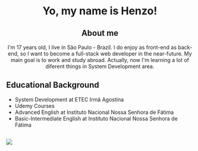 
<div align="center">
  <h1>Yo, my name is Henzo!</h1> 
  <h2>About me</h2>
<p>I'm 17 years old, I live in São Paulo - Brazil. I do enjoy as front-end as back-end, so I want to become a full-stack web developer in the near-future. My main goal is to work and study abroad. Actually, now I'm learning a lot of diferent things in System Development area.</p>
  
<div align="left";>
  <h2>Educational Background</h2>
  <ul>
    <li>System Development at ETEC Irmã Agostina</li>
    <li>Udemy Courses</li>
    <li>Advanced English at Instituto Nacional Nossa Senhora de Fátima</li>
    <li>Basic-Intermediate English at Instituto Nacional Nossa Senhora de Fátima</li>
</ul>
  <h2 Most-Used Languages </h2>
  <img align="left" src="https://github-readme-stats.vercel.app/api/top-langs/?username=henzoparahua&theme=tokyonight)](https://github-readme-stats.vercel.app/api/top-langs?username=henzoparahua&theme=tokyonight&show_icons=true)](https://github.com/henzoparahua"></img>
